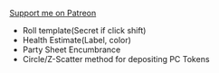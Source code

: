 [Support me on Patreon](https://www.patreon.com/reyzor1991)

- Roll template(Secret if click shift)
- Health Estimate(Label, color)
- Party Sheet Encumbrance
- Circle/Z-Scatter method for depositing PC Tokens